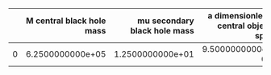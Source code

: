 |    |   M central black hole mass |   mu secondary black hole mass |   a dimensionless central object spin |   p_f final semi-latus rectum |   e_f final eccentricity |       z redshift |   dist luminosity distance in Gpc |   T inspiral duration in years |   nr power-law index |
|---:|----------------------------:|-------------------------------:|--------------------------------------:|------------------------------:|-------------------------:|-----------------:|----------------------------------:|-------------------------------:|---------------------:|
|  0 |            6.2500000000e+05 |               1.2500000000e+01 |                      9.5000000000e-01 |              2.4372378781e+00 |         0.0000000000e+00 | 2.5000000000e-01 |                  1.3150370405e+00 |               4.0000000000e+00 |     6.0000000000e+00 |